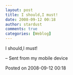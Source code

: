```yaml
---
layout: post
title: I should,I must!
date: 2008-09-12 00:18
author: stardust
comments: true
categories: [Weblog]
---
```

I should,I must!

– Sent from my mobile device

Posted on 2008-09-12 00:18
